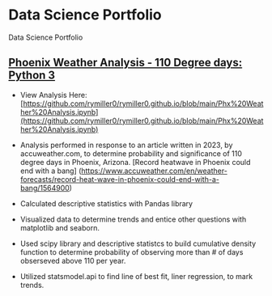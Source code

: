 # Data Science Portfolio
Data Science Portfolio

## [Phoenix Weather Analysis - 110 Degree days: Python 3](https://github.com/rymiller0/portfolio/blob/main/Phx%20Weather%20Analysis.ipynb)
* View Analysis Here: [https://github.com/rymiller0/rymiller0.github.io/blob/main/Phx%20Weather%20Analysis.ipynb](https://github.com/rymiller0/rymiller0.github.io/blob/main/Phx%20Weather%20Analysis.ipynb)
  
* Analysis performed in response to an article written in 2023, by accuweather.com, to determine probability and significance of 110 degree days in Phoenix, Arizona.
[Record heatwave in Phoenix could end with a bang] (https://www.accuweather.com/en/weather-forecasts/record-heat-wave-in-phoenix-could-end-with-a-bang/1564900) 
* Calculated descriptive statistics with Pandas library
* Visualized data to determine trends and entice other questions with matplotlib and seaborn.
* Used scipy library and descriptive statistcs to build cumulative density function to determine probability of observing more than # of days obserseved above 110 per year.
* Utilized statsmodel.api to find line of best fit, liner regression, to mark trends.
